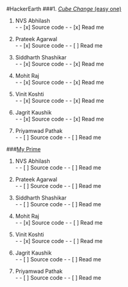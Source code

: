 #HackerEarth
###1. [_Cube Change_ (easy one)](https://www.hackerearth.com/problem/algorithm/cube-change-qualifier2/) 
  1. NVS Abhilash  
    - - [x] Source code 
    - - [x] Read me

  2. Prateek Agarwal  
    - - [x] Source code 
    - - [ ] Read me

  3. Siddharth Shashikar  
    - - [x] Source code 
    - - [x] Read me

  4. Mohit Raj  
    - - [x] Source code 
    - - [x] Read me

  5. Vinit Koshti  
    - - [x] Source code 
    - - [x] Read me

  6. Jagrit Kaushik  
    - - [x] Source code 
    - - [x] Read me

  7. Priyamwad Pathak  
    - - [ ] Source code 
    - - [ ] Read me
    
###[My Prime](https://www.hackerearth.com/problem/algorithm/my-prime/)

  1. NVS Abhilash  
    - - [ ] Source code 
    - - [ ] Read me

  2. Prateek Agarwal  
    - - [ ] Source code 
    - - [ ] Read me

  3. Siddharth Shashikar  
    - - [ ] Source code 
    - - [ ] Read me

  4. Mohit Raj  
    - - [x] Source code 
    - - [ ] Read me

  5. Vinit Koshti  
    - - [x] Source code 
    - - [ ] Read me

  6. Jagrit Kaushik  
    - - [ ] Source code 
    - - [ ] Read me

  7. Priyamwad Pathak  
    - - [ ] Source code 
    - - [ ] Read me
